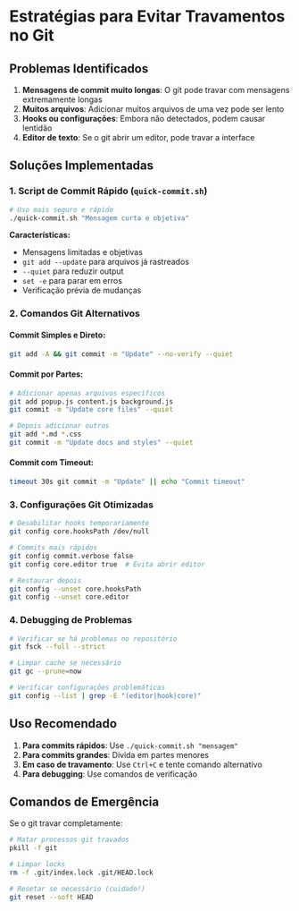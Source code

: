 # Estratégias para Evitar Travamentos no Git

## Problemas Identificados

1. **Mensagens de commit muito longas**: O git pode travar com mensagens extremamente longas
2. **Muitos arquivos**: Adicionar muitos arquivos de uma vez pode ser lento
3. **Hooks ou configurações**: Embora não detectados, podem causar lentidão
4. **Editor de texto**: Se o git abrir um editor, pode travar a interface

## Soluções Implementadas

### 1. Script de Commit Rápido (`quick-commit.sh`)
```bash
# Uso mais seguro e rápido
./quick-commit.sh "Mensagem curta e objetiva"
```

**Características:**
- Mensagens limitadas e objetivas
- `git add --update` para arquivos já rastreados
- `--quiet` para reduzir output
- `set -e` para parar em erros
- Verificação prévia de mudanças

### 2. Comandos Git Alternativos

#### Commit Simples e Direto:
```bash
git add -A && git commit -m "Update" --no-verify --quiet
```

#### Commit por Partes:
```bash
# Adicionar apenas arquivos específicos
git add popup.js content.js background.js
git commit -m "Update core files" --quiet

# Depois adicionar outros
git add *.md *.css
git commit -m "Update docs and styles" --quiet
```

#### Commit com Timeout:
```bash
timeout 30s git commit -m "Update" || echo "Commit timeout"
```

### 3. Configurações Git Otimizadas

```bash
# Desabilitar hooks temporariamente
git config core.hooksPath /dev/null

# Commits mais rápidos
git config commit.verbose false
git config core.editor true  # Evita abrir editor

# Restaurar depois
git config --unset core.hooksPath
git config --unset core.editor
```

### 4. Debugging de Problemas

```bash
# Verificar se há problemas no repositório
git fsck --full --strict

# Limpar cache se necessário
git gc --prune=now

# Verificar configurações problemáticas
git config --list | grep -E "(editor|hook|core)"
```

## Uso Recomendado

1. **Para commits rápidos**: Use `./quick-commit.sh "mensagem"`
2. **Para commits grandes**: Divida em partes menores
3. **Em caso de travamento**: Use `Ctrl+C` e tente comando alternativo
4. **Para debugging**: Use comandos de verificação

## Comandos de Emergência

Se o git travar completamente:

```bash
# Matar processos git travados
pkill -f git

# Limpar locks
rm -f .git/index.lock .git/HEAD.lock

# Resetar se necessário (cuidado!)
git reset --soft HEAD
```
